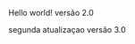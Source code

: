 Hello world!
versão 2.0

segunda atualizaçao versão 3.0

<!---
gelson20/gelson20 is a ✨ special ✨ repository because its `README.md` (this file) appears on your GitHub profile.
You can click the Preview link to take a look at your changes.
--->
